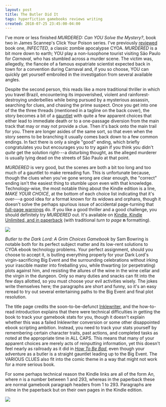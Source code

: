 ```yaml
---
layout: post
title: The Butler Did It
tags: hyperfiction gamebooks reviews writing
created: 2018-07-25 23:45:00-04:00
---
```

I've more or less finished *MURDERED: Can YOU Solve the Mystery?*, book two in James Scannep's Click Your Poison series.  I've previously [reviewed](/blog/2017/11/04/state-of-the-cyoa-art/) book one, *INFECTED*, a classic zombie apocalypse CYOA.  *MURDERED* is a bit more down to earth; YOU play a non-lusophone tourist visiting São Paulo for *Carnaval*, who has stumbled across a murder scene.  The victim was, allegedly, the fiancée of a famous expatriate scientist expected back in town for a convention during Carnaval and, if you so choose, YOU can quickly get yourself embroiled in the investigation from several available angles.

Despite the second person, this reads like a more traditional thriller in which you travel Brazil, encountering its impoverished, violent and rainforest-destroying underbellies while being pursued by a mysterious assassin, searching for clues, and chasing the prime suspect.  Once you get into one of the the three threads (mentioned in a tagline on the back cover), the story becomes a bit of a [gauntlet](https://heterogenoustasks.wordpress.com/2015/01/26/standard-patterns-in-choice-based-games/) with quite a few apparent choices that either lead to immediate death or to a one-passage diversion from the main track that may or may not provide a clue.  Then it's back onto the main trail for you.  There are longer asides of the same sort, so that even when the story seems to be branching it usually comes back down to a few common endings.  In fact there is only a single "good" ending, which briefly congratulates you but encourages you to try again if you think you didn't *quite* get the solution right---a disturbing thought, as the alleged murderer is usually lying dead on the streets of São Paulo at that point.

*MURDERED* is very good, but the scenes are both a bit too long and too much of a gauntlet to make rereading fun. This is unfortunate because, though the clues when you've gone wrong are clear enough, the "correct" ending isn't the easiest thing to stumble upon even with that knowledge.  Technology-wise, the most notable thing about the Kindle edition is a line, *MAKE YOUR CHOICE*, at the bottom of each choice list indicating that it's over---a good idea for a format known for its widows and orphans, though it doesn't solve the perhaps spurious issue of accidental page-turning that [full-page warnings](/blog/2018/07/19/shades-of-bad-plaid/) do.  If you like a good thriller and a good challenge, you should definitely try *MURDERED* out.  It's available on [Kindle, Kindle Unlimited, and in paperback](https://amzn.to/2JQKMs9) (with traditional *turn to page* **n** formatting).

<a href="https://www.amazon.com/MURDERED-Solve-Mystery-Click-Poison-ebook/dp/B00H3T9TAI/ref=as_li_ss_il?_encoding=UTF8&redirect=true&ref_=ku_mi_rw_edp&linkCode=li2&tag=mcdema-20&linkId=c3e35920c7048caefb5135923fe3c3fe&language=en_US" target="_blank"><img border="0" src="//ws-na.amazon-adsystem.com/widgets/q?_encoding=UTF8&ASIN=B00H3T9TAI&Format=_SL160_&ID=AsinImage&MarketPlace=US&ServiceVersion=20070822&WS=1&tag=mcdema-20&language=en_US" ></a><img src="https://ir-na.amazon-adsystem.com/e/ir?t=mcdema-20&language=en_US&l=li2&o=1&a=B00H3T9TAI" width="1" height="1" border="0" alt="" style="border:none !important; margin:0px !important;" />

*Butler to the Dark Lord: A Grim Choices Gamebook* by Sam Bowring is notable both for its perfect subject matter and its low-rent solutions to CYOA ebook technology problems.  Your perfect assignment, should you choose to accept it, is butling everything properly for your Dark Lord's virgin-sacrificing Big Event and the surrounding celebrations without irking your irascible master into fireballing you, while thwarting (or perpetrating) plots against him, and resisting the allures of the wine in the wine cellar and the virgin in the dungeon.  Only so many duties and snacks can fit into the few days allotted, so you must choose your evil activities wisely.  The jokes write themselves here; the paragraphs are short and funny, so it's an easy reread to try out several entertaining paths to the Big Event and final plot resolution.

The title page credits the soon-to-be-defunct [Inklewriter](https://www.inklestudios.com/inklewriter/), and the how-to-read introduction explains that there were technical difficulties in getting the book to track your gamebook stats for you, though it doesn't explain whether this was a failed Inklewriter conversion or some other disappointed ebook scripting ambition.  Instead, you need to track your stats yourself by remembering certain character traits, past actions, and completed tasks as noted at the appropriate time in ALL CAPS.  This means that many of your apparent choices are merely acts of reinputting information, yet this doesn't feel nearly as railroady as it did in [*How To Be Bad*](/blog/2018/07/19/shades-of-bad-plaid/), even though your adventure as a butler is a straight gauntlet leading up to the Big Event.  The VARIOUS CLUES also fit into the comic theme in a way that might not work for a more serious book.

For some perhaps technical reason the Kindle links are all of the form A*n*, where *n* is a number between 1 and 293, whereas in the paperback these are normal gamebook paragraph headers from 1 to 293.  Paragraphs are inline in the paperback but on their own pages in the Kindle edition.

<a href="https://www.amazon.com/Butler-Dark-Lord-Choices-Gamebook-ebook/dp/B00MENYKNO/ref=as_li_ss_il?ie=UTF8&linkCode=li2&tag=mcdema-20&linkId=4fe23f01adc063e2f1066569f85b7681&language=en_US" target="_blank"><img border="0" src="//ws-na.amazon-adsystem.com/widgets/q?_encoding=UTF8&ASIN=B00MENYKNO&Format=_SL160_&ID=AsinImage&MarketPlace=US&ServiceVersion=20070822&WS=1&tag=mcdema-20&language=en_US" ></a><img src="https://ir-na.amazon-adsystem.com/e/ir?t=mcdema-20&language=en_US&l=li2&o=1&a=B00MENYKNO" width="1" height="1" border="0" alt="" style="border:none !important; margin:0px !important;" />

